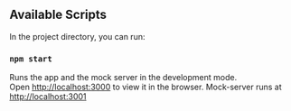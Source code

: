 ## Available Scripts

In the project directory, you can run:

### `npm start`

Runs the app and the mock server in the development mode.\
Open [http://localhost:3000](http://localhost:3000) to view it in the browser.
Mock-server runs at [http://localhost:3001](http://localhost:3001)


